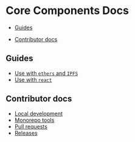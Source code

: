 # Core Components Docs

- [Guides](#guides)
<!-- - [API Docs](#api-docs) -->
- [Contributor docs](#contributor-docs)

## Guides

- [Use with `ethers` and `IPFS`](./guides/use-with-ethers-ipfs.md)
- [Use with `react`](./guides/use-with-react.md)

<!-- ## API docs

- [`@bosonprotocol/core-sdk`](/packages/core-sdk/README.md)
- [`@bosonprotocol/eth-connect-sdk`](/packages/eth-connect-sdk//README.md)
- [`@bosonprotocol/ethers-sdk`](/packages/ethers-sdk/README.md)
- [`@bosonprotocol/ipfs-storage`](/packages/ipfs-storage/README.md) -->

## Contributor docs

- [Local development](./local-development.md)
- [Monorepo tools](./monorepo-tools.md)
- [Pull requests](./pull-requests.md)
- [Releases](./releases.md)
